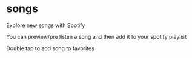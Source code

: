 # songs

Explore new songs with Spotify

You can preview/pre listen a song and then add it to your spotify playlist

Double tap to add song to favorites
